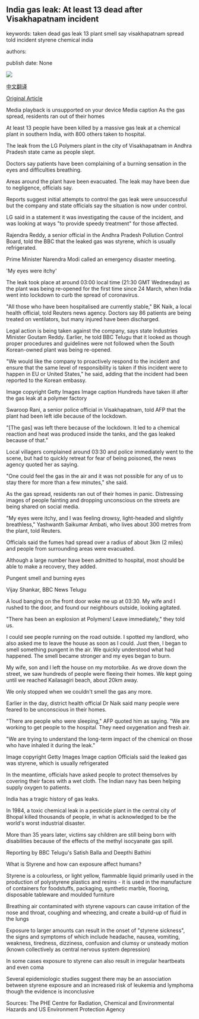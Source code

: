 ## India gas leak: At least 13 dead after Visakhapatnam incident

keywords: taken dead gas leak 13 plant smell say visakhapatnam spread told incident styrene chemical india

authors: 

publish date: None

![](https://ichef.bbci.co.uk/images/ic/1024x576/p08cjlww.jpg)

[中文翻译](India%20gas%20leak%3A%20At%20least%2013%20dead%20after%20Visakhapatnam%20incident_zh.md)

[Original Article](https://www.bbc.com/news/world-asia-india-52569636)

Media playback is unsupported on your device Media caption As the gas spread, residents ran out of their homes

At least 13 people have been killed by a massive gas leak at a chemical plant in southern India, with 800 others taken to hospital.

The leak from the LG Polymers plant in the city of Visakhapatnam in Andhra Pradesh state came as people slept.

Doctors say patients have been complaining of a burning sensation in the eyes and difficulties breathing.

Areas around the plant have been evacuated. The leak may have been due to negligence, officials say.

Reports suggest initial attempts to control the gas leak were unsuccessful but the company and state officials say the situation is now under control.

LG said in a statement it was investigating the cause of the incident, and was looking at ways "to provide speedy treatment" for those affected.

Rajendra Reddy, a senior official in the Andhra Pradesh Pollution Control Board, told the BBC that the leaked gas was styrene, which is usually refrigerated.

Prime Minister Narendra Modi called an emergency disaster meeting.

'My eyes were itchy'

The leak took place at around 03:00 local time (21:30 GMT Wednesday) as the plant was being re-opened for the first time since 24 March, when India went into lockdown to curb the spread of coronavirus.

"All those who have been hospitalised are currently stable," BK Naik, a local health official, told Reuters news agency. Doctors say 86 patients are being treated on ventilators, but many injured have been discharged.

Legal action is being taken against the company, says state Industries Minister Goutam Reddy. Earlier, he told BBC Telugu that it looked as though proper procedures and guidelines were not followed when the South Korean-owned plant was being re-opened.

"We would like the company to proactively respond to the incident and ensure that the same level of responsibility is taken if this incident were to happen in EU or United States," he said, adding that the incident had been reported to the Korean embassy.

Image copyright Getty Images Image caption Hundreds have taken ill after the gas leak at a polymer factory

Swaroop Rani, a senior police official in Visakhapatnam, told AFP that the plant had been left idle because of the lockdown.

"[The gas] was left there because of the lockdown. It led to a chemical reaction and heat was produced inside the tanks, and the gas leaked because of that."

Local villagers complained around 03:30 and police immediately went to the scene, but had to quickly retreat for fear of being poisoned, the news agency quoted her as saying.

"One could feel the gas in the air and it was not possible for any of us to stay there for more than a few minutes," she said.

As the gas spread, residents ran out of their homes in panic. Distressing images of people fainting and dropping unconscious on the streets are being shared on social media.

"My eyes were itchy, and I was feeling drowsy, light-headed and slightly breathless," Yashwanth Saikumar Ambati, who lives about 300 metres from the plant, told Reuters.

Officials said the fumes had spread over a radius of about 3km (2 miles) and people from surrounding areas were evacuated.

Although a large number have been admitted to hospital, most should be able to make a recovery, they added.

Pungent smell and burning eyes

Vijay Shankar, BBC News Telugu

A loud banging on the front door woke me up at 03:30. My wife and I rushed to the door, and found our neighbours outside, looking agitated.

"There has been an explosion at Polymers\! Leave immediately," they told us.

I could see people running on the road outside. I spotted my landlord, who also asked me to leave the house as soon as I could. Just then, I began to smell something pungent in the air. We quickly understood what had happened. The smell became stronger and my eyes began to burn.

My wife, son and I left the house on my motorbike. As we drove down the street, we saw hundreds of people were fleeing their homes. We kept going until we reached Kailasagiri beach, about 20km away.

We only stopped when we couldn't smell the gas any more.

Earlier in the day, district health official Dr Naik said many people were feared to be unconscious in their homes.

"There are people who were sleeping," AFP quoted him as saying. "We are working to get people to the hospital. They need oxygenation and fresh air.

"We are trying to understand the long-term impact of the chemical on those who have inhaled it during the leak."

Image copyright Getty Images Image caption Officials said the leaked gas was styrene, which is usually refrigerated

In the meantime, officials have asked people to protect themselves by covering their faces with a wet cloth. The Indian navy has been helping supply oxygen to patients.

India has a tragic history of gas leaks.

In 1984, a toxic chemical leak in a pesticide plant in the central city of Bhopal killed thousands of people, in what is acknowledged to be the world's worst industrial disaster.

More than 35 years later, victims say children are still being born with disabilities because of the effects of the methyl isocyanate gas spill.

Reporting by BBC Telugu's Satish Balla and Deepthi Bathini

What is Styrene and how can exposure affect humans?

Styrene is a colourless, or light yellow, flammable liquid primarily used in the production of polystyrene plastics and resins - it is used in the manufacture of containers for foodstuffs, packaging, synthetic marble, flooring, disposable tableware and moulded furniture

Breathing air contaminated with styrene vapours can cause irritation of the nose and throat, coughing and wheezing, and create a build-up of fluid in the lungs

Exposure to larger amounts can result in the onset of "styrene sickness", the signs and symptoms of which include headache, nausea, vomiting, weakness, tiredness, dizziness, confusion and clumsy or unsteady motion (known collectively as central nervous system depression)

In some cases exposure to styrene can also result in irregular heartbeats and even coma

Several epidemiologic studies suggest there may be an association between styrene exposure and an increased risk of leukemia and lymphoma though the evidence is inconclusive

Sources: The PHE Centre for Radiation, Chemical and Environmental Hazards and US Environment Protection Agency